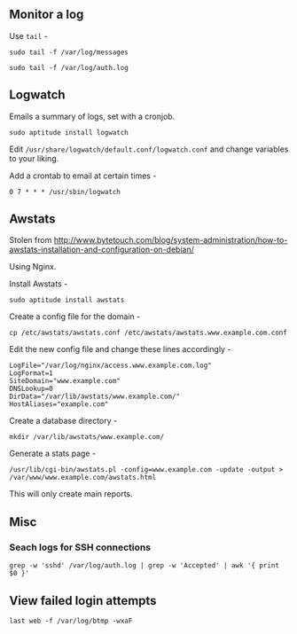 ## Monitor a log

Use `tail` -

`sudo tail -f /var/log/messages`

`sudo tail -f /var/log/auth.log`

## Logwatch

Emails a summary of logs, set with a cronjob.

`sudo aptitude install logwatch`

Edit `/usr/share/logwatch/default.conf/logwatch.conf` and change variables to your liking.

Add a crontab to email at certain times -

`0 7 * * * /usr/sbin/logwatch`

## Awstats

Stolen from http://www.bytetouch.com/blog/system-administration/how-to-awstats-installation-and-configuration-on-debian/

Using Nginx.

Install Awstats -

`sudo aptitude install awstats`

Create a config file for the domain -

`cp /etc/awstats/awstats.conf /etc/awstats/awstats.www.example.com.conf`

Edit the new config file and change these lines accordingly -

    LogFile="/var/log/nginx/access.www.example.com.log"
    LogFormat=1
    SiteDomain="www.example.com"
    DNSLookup=0
    DirData="/var/lib/awstats/www.example.com/"
    HostAliases="example.com"

Create a database directory -

`mkdir /var/lib/awstats/www.example.com/`

Generate a stats page -

`/usr/lib/cgi-bin/awstats.pl -config=www.example.com -update -output > /var/www/www.example.com/awstats.html`

This will only create main reports.

## Misc

### Seach logs for SSH connections

`grep -w 'sshd' /var/log/auth.log | grep -w 'Accepted' | awk '{ print $0 }'`

## View failed login attempts

`last web -f /var/log/btmp -wxaF`

